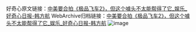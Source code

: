 好奇心原文链接：[中美要合拍《极品飞车2》，但这个噱头不太能帮得了它_娱乐_好奇心日报-韩方航](https://www.qdaily.com/articles/8294.html)
WebArchive归档链接：[中美要合拍《极品飞车2》，但这个噱头不太能帮得了它_娱乐_好奇心日报-韩方航](http://web.archive.org/web/20190623152521/https://www.qdaily.com/articles/8294.html)
![image](http://ww3.sinaimg.cn/large/007d5XDply1g3vbnq395xj30u02kib29)